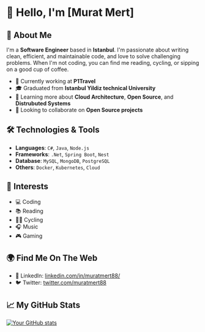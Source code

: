 # 👋 Hello, I'm [Murat Mert]

## 🌱 About Me

I'm a **Software Engineer** based in **Istanbul**. I'm passionate about writing clean, efficient, and maintainable code, and love to solve challenging problems. When I'm not coding, you can find me reading, cycling, or sipping on a good cup of coffee.

- 🔭 Currently working at **P1Travel**
- 🎓 Graduated from **Istanbul Yildiz technical University**
- 🌱 Learning more about **Cloud Architecture**, **Open Source**, and **Distrubuted Systems**
- 👯 Looking to collaborate on **Open Source projects**

## 🛠️ Technologies & Tools

- **Languages**: `C#`, `Java`, `Node.js`
- **Frameworks**: `.Net`, `Spring Boot`, `Nest`
- **Database**: `MySQL`, `MongoDB`, `PostgreSQL`
- **Others**: `Docker`, `Kubernetes`, `Cloud`

## 🌟 Interests

- 💻 Coding
- 📚 Reading
- 🚴‍♂️ Cycling
- 🎧 Music
- 🎮 Gaming

## 🌍 Find Me On The Web

- 💼 LinkedIn: [linkedin.com/in/muratmert88/](#)
- 🐦 Twitter: [twitter.com/muratmert88](#)

## 📈 My GitHub Stats

[![Your GitHub stats](https://github-readme-stats.vercel.app/api?username=yourusername&theme=radical)](https://github.com/anuraghazra/github-readme-stats)
